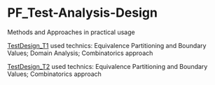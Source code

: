 # PF_Test-Analysis-Design
Methods and Approaches in practical usage


[TestDesign_T1](https://github.com/AnnaBeda-ab/PF_Test-Analysis-Design/blob/main/TestDesign_T1.pdf) 
	used technics:  Equivalence Partitioning and Boundary Values; 
			Domain Analysis;
			Combinatorics approach 

[TestDesign_T2](https://github.com/AnnaBeda-ab/PF_Test-Analysis-Design/blob/main/TestDesign_T2.pdf)
	used technics:  Equivalence Partitioning and Boundary Values; 
			Combinatorics approach 
